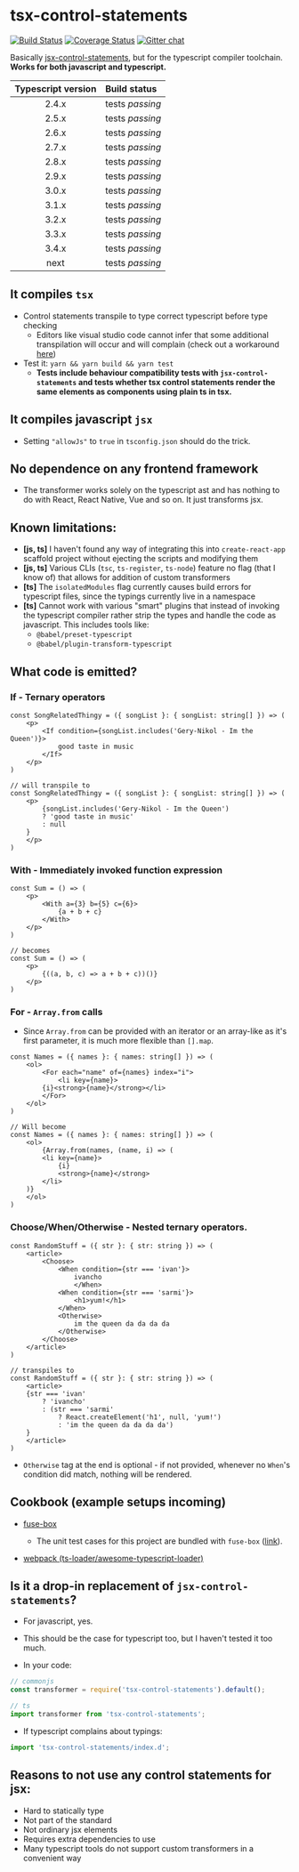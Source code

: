 # tsx-control-statements

[![Build Status](https://travis-ci.org/KonstantinSimeonov/tsx-control-statements.svg?branch=master)](https://travis-ci.org/KonstantinSimeonov/tsx-control-statements) [![Coverage Status](https://coveralls.io/repos/github/KonstantinSimeonov/tsx-control-statements/badge.svg?branch=master)](https://coveralls.io/github/KonstantinSimeonov/tsx-control-statements?branch=master) [![Gitter chat](https://badges.gitter.im/Join%20Chat.svg)](https://gitter.im/tsx-control-statements/Lobby?utm_source=badge&utm_medium=badge&utm_campaign=pr-badge&utm_content=badge)

Basically [jsx-control-statements](https://www.npmjs.com/package/babel-plugin-jsx-control-statements), but for the typescript compiler toolchain. **Works for both javascript and typescript.**

| Typescript version | Build status           |
|:------------------:|:-----------------------|
| 2.4.x              | tests _passing_        |
| 2.5.x              | tests _passing_        |
| 2.6.x              | tests _passing_        |
| 2.7.x              | tests _passing_        |
| 2.8.x              | tests _passing_        |
| 2.9.x              | tests _passing_        |
| 3.0.x              | tests _passing_        |
| 3.1.x              | tests _passing_        |
| 3.2.x              | tests _passing_        |
| 3.3.x              | tests _passing_        |
| 3.4.x              | tests _passing_        |
| next               | tests _passing_        |

## It compiles `tsx`
- Control statements transpile to type correct typescript before type checking
	- Editors like visual studio code cannot infer that some additional transpilation will occur and will complain (check out a workaround [here](./test/tsx-cases/for.tsx))
- Test it: `yarn && yarn build && yarn test`
    - **Tests include behaviour compatibility tests with `jsx-control-statements` and tests whether tsx control statements render the same elements as components using plain ts in tsx.**

## It compiles javascript `jsx`
- Setting `"allowJs"` to `true` in `tsconfig.json` should do the trick.

## No dependence on any frontend framework
- The transformer works solely on the typescript ast and has nothing to do with React, React Native, Vue and so on. It just transforms jsx.

## Known limitations:
- **[js, ts]** I haven't found any way of integrating this into `create-react-app` scaffold project without ejecting the scripts and modifying them
- **[js, ts]** Various CLIs (`tsc`, `ts-register`, `ts-node`) feature no flag (that I know of) that allows for addition of custom transformers
- **[ts]** The `isolatedModules` flag currently causes build errors for typescript files, since the typings currently live in a namespace
- **[ts]** Cannot work with various "smart" plugins that instead of invoking the typescript compiler rather strip the types and handle the code as javascript. This includes tools like:
  - `@babel/preset-typescript`
  - `@babel/plugin-transform-typescript`

## What code is emitted?

### If - Ternary operators

```tsx
const SongRelatedThingy = ({ songList }: { songList: string[] }) => (
    <p>
        <If condition={songList.includes('Gery-Nikol - Im the Queen')}>
            good taste in music
        </If>
    </p>
)

// will transpile to
const SongRelatedThingy = ({ songList }: { songList: string[] }) => (
    <p>
        {songList.includes('Gery-Nikol - Im the Queen')
		? 'good taste in music'
		: null
	}
    </p>
)
```

### With - Immediately invoked function expression

```tsx
const Sum = () => (
    <p>
        <With a={3} b={5} c={6}>
            {a + b + c}
        </With>
    </p>
)

// becomes
const Sum = () => (
    <p>
        {((a, b, c) => a + b + c))()}
    </p>
)
```

### For - `Array.from` calls
- Since `Array.from` can be provided with an iterator or an array-like as it's first parameter, it is much more flexible than `[].map`.
```tsx
const Names = ({ names }: { names: string[] }) => (
    <ol>
        <For each="name" of={names} index="i">
            <li key={name}>
		{i}<strong>{name}</strong></li>
        </For>
    </ol>
)

// Will become
const Names = ({ names }: { names: string[] }) => (
    <ol>
        {Array.from(names, (name, i) => (
		<li key={name}>
			{i}
			<strong>{name}</strong>
		</li>
	)}
    </ol>
)
```

### Choose/When/Otherwise - Nested ternary operators.

```tsx
const RandomStuff = ({ str }: { str: string }) => (
    <article>
        <Choose>
            <When condition={str === 'ivan'}>
                ivancho
                </When>
            <When condition={str === 'sarmi'}>
                <h1>yum!</h1>
            </When>
            <Otherwise>
                im the queen da da da da
            </Otherwise>
        </Choose>
    </article>
)

// transpiles to
const RandomStuff = ({ str }: { str: string }) => (
    <article>
	{str === 'ivan'
		? 'ivancho'
		: (str === 'sarmi'
			? React.createElement('h1', null, 'yum!')
			: 'im the queen da da da da')
	}
    </article>
)
```

- `Otherwise` tag at the end is optional - if not provided, whenever no `When`'s condition did match, nothing will be rendered.

## Cookbook (example setups incoming)

- [fuse-box](./examples/fuse-box)
    - The unit test cases for this project are bundled with `fuse-box` ([link](./test/fuse.js)).

- [webpack (ts-loader/awesome-typescript-loader)](./examples/webpack)

## Is it a drop-in replacement of `jsx-control-statements`?
- For javascript, yes.
- This should be the case for typescript too, but I haven't tested it too much.

- In your code:
```ts
// commonjs
const transformer = require('tsx-control-statements').default();

// ts
import transformer from 'tsx-control-statements';
```

- If typescript complains about typings:

```ts
import 'tsx-control-statements/index.d';
```

## Reasons to not use any control statements for jsx:
- Hard to statically type
- Not part of the standard
- Not ordinary jsx elements
- Requires extra dependencies to use
- Many typescript tools do not support custom transformers in a convenient way
